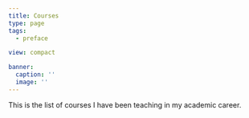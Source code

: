 ```yaml
---
title: Courses
type: page
tags:
  - preface

view: compact

banner:
  caption: ''
  image: ''
---
```


This is the list of courses I have been teaching in my academic career.


